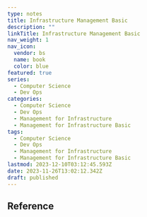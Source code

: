 ```yaml
---
type: notes
title: Infrastructure Management Basic
description: ""
linkTitle: Infrastructure Management Basic
nav_weight: 1
nav_icon:
  vendor: bs
  name: book
  color: blue
featured: true
series:
  - Computer Science
  - Dev Ops
categories:
  - Computer Science
  - Dev Ops
  - Management for Infrastructure
  - Management for Infrastructure Basic
tags:
  - Computer Science
  - Dev Ops
  - Management for Infrastructure
  - Management for Infrastructure Basic
lastmod: 2023-12-10T03:12:45.593Z
date: 2023-11-26T13:02:12.342Z
draft: published
---
```


## Reference
